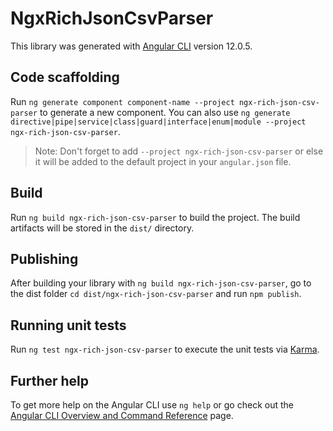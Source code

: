 # NgxRichJsonCsvParser

This library was generated with [Angular CLI](https://github.com/angular/angular-cli) version 12.0.5.

## Code scaffolding

Run `ng generate component component-name --project ngx-rich-json-csv-parser` to generate a new component. You can also use `ng generate directive|pipe|service|class|guard|interface|enum|module --project ngx-rich-json-csv-parser`.
> Note: Don't forget to add `--project ngx-rich-json-csv-parser` or else it will be added to the default project in your `angular.json` file. 

## Build

Run `ng build ngx-rich-json-csv-parser` to build the project. The build artifacts will be stored in the `dist/` directory.

## Publishing

After building your library with `ng build ngx-rich-json-csv-parser`, go to the dist folder `cd dist/ngx-rich-json-csv-parser` and run `npm publish`.

## Running unit tests

Run `ng test ngx-rich-json-csv-parser` to execute the unit tests via [Karma](https://karma-runner.github.io).

## Further help

To get more help on the Angular CLI use `ng help` or go check out the [Angular CLI Overview and Command Reference](https://angular.io/cli) page.
